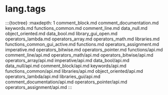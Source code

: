 # lang.tags

:::{toctree}
:maxdepth: 1
comment_block.md
comment_documentation.md
keywords.md
functions_common.md
comment_line.md
data_null.md
object_oriented.md
data_bool.md
library_gui_open.md
operators_lambda.md
operators_array.md
operators_math.md
libraries.md
functions_common_gui_active.md
functions.md
operators_assignment.md
imperative.md
operators_bitwise.md
operators_pointer.md
functions/api.md
comment_line/api.md
operators_math/api.md
operators_bitwise/api.md
operators_array/api.md
imperative/api.md
data_bool/api.md
data_null/api.md
comment_block/api.md
keywords/api.md
functions_common/api.md
libraries/api.md
object_oriented/api.md
operators_lambda/api.md
libraries_gui/api.md
comment_documentation/api.md
operators_pointer/api.md
operators_assignment/api.md
:::
